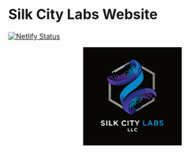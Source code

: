 # Silk City Labs Website

[![Netlify Status](https://api.netlify.com/api/v1/badges/76cbe15d-00f7-43df-9a96-3969fc2a7917/deploy-status)](https://app.netlify.com/projects/silkcitylabswebsite/deploys)

<div align="center">
  <img src="./assets/images/dark-logo.png" alt="Silk City Labs Logo" width="200"/>
</div>
